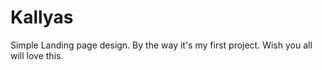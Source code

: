 # Kallyas
Simple Landing page design. By the way it's my first project. Wish you all will love this.
